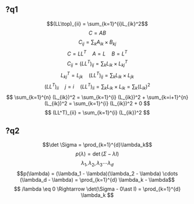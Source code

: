 ## ?q1 
$$(LL\top)_{ii} = \sum_{k=1}^{i}L_{ik}^2$$
$$
C = AB
$$
$$
C_{ij} = \sum_k A_{ik} \times B_{kj}
$$
$$
C = LL^T \quad A = L \quad B = L^T
$$
$$
C_{ij} = (LL^T)_{ij} = \sum_k L_{ik} \times L^T_{kj}
$$
$$
L^T_{kj} = L_{jk} \quad (LL^T)_{ij} = \sum_k L_{ik} \times L_{jk}
$$
$$
(LL^T)_{ii} \quad j = i \quad (LL^T)_{ii} = \sum_k L_{ik} \times L_{ik} = \sum_k (L_{ik})^2
$$
$$ 
\sum_{k=1}^{n} (L_{ik})^2 = \sum_{k=1}^{i} (L_{ik})^2 + \sum_{k=i+1}^{n} (L_{ik})^2 = \sum_{k=1}^{i} (L_{ik})^2 + 0
$$
$$
(LL^T)_{ii} = \sum_{k=1}^{i} (L_{ik})^2
$$

## ?q2
$$\det \Sigma = \prod_{k=1}^{d}\lambda_k$$
$$p(\lambda) = \det(\Sigma - \lambda I)$$
$$\lambda_1 ,\lambda_2 ,\lambda_3 \cdots \lambda_d$$
$$p(\lambda) = (\lambda_1 - \lambda)(\lambda_2 - \lambda) \cdots (\lambda_d - \lambda) = \prod_{k=1}^{d} \lambda_k - \lambda$$
$$
/lambda \eq 0 \Rightarrow \det(\Sigma - 0\ast I) = \prod_{k=1}^{d} \lambda_k
$$